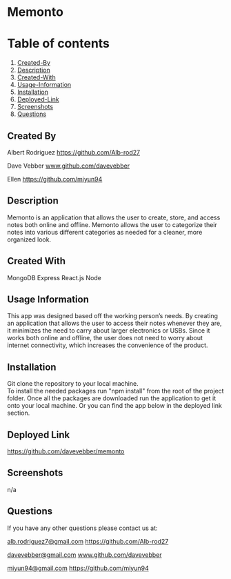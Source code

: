 
# Memonto

# Table of contents
1. [Created-By](#created-by)
2. [Description](#description)
3. [Created-With](#created-with)
4. [Usage-Information](#usage)
5. [Installation](#install)
6. [Deployed-Link](#deployed-link)
7. [Screenshots](#screenshots)
8. [Questions](#questions)

## Created By <a name="created-by"></a>
Albert Rodriguez
https://github.com/Alb-rod27

Dave Vebber
www.github.com/davevebber

Ellen
https://github.com/miyun94

## Description <a name="description"></a>
Memonto is an application that allows the user to create, store, and access notes both online and offline. Memonto allows the user to categorize their notes into various different categories as needed for a cleaner, more organized look. 

## Created With <a name="created-with"></a>
MongoDB
Express
React.js
Node

## Usage Information <a name="usage"></a>
This app was designed based off the working person’s needs. By creating an application that allows the user to access their notes whenever they are, it minimizes the need to carry about larger electronics or USBs. Since it works both online and offline, the user does not need to worry about internet connectivity, which increases the convenience of the product. 

## Installation <a name="install"></a>
Git clone the repository to your local machine.
</br>
To install the needed packages run "npm install" from the root of the project folder. Once all the packages are downloaded run the application to get it onto your local machine. Or you can find the app below in the deployed link section.

## Deployed Link <a name="deployed-link"></a>
https://github.com/davevebber/memonto

## Screenshots <a name="screenshots"></a>
n/a

## Questions <a name="questions"></a>
If you have any other questions please contact us at:

alb.rodriguez7@gmail.com
https://github.com/Alb-rod27

davevebber@gmail.com
www.github.com/davevebber

miyun94@gmail.com
https://github.com/miyun94
